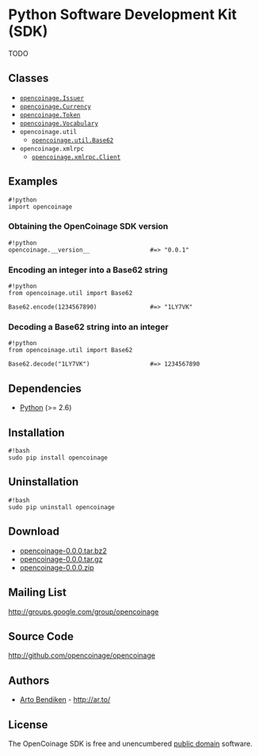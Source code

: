 Python Software Development Kit (SDK)
=====================================

TODO

Classes
-------

* [`opencoinage.Issuer`][Issuer]
* [`opencoinage.Currency`][Currency]
* [`opencoinage.Token`][Token]
* [`opencoinage.Vocabulary`][Vocabulary]
* `opencoinage.util`
  * [`opencoinage.util.Base62`][util.Base62]
* `opencoinage.xmlrpc`
  * [`opencoinage.xmlrpc.Client`][xmlrpc.Client]

Examples
--------

    #!python
    import opencoinage

### Obtaining the OpenCoinage SDK version

    #!python
    opencoinage.__version__                 #=> "0.0.1"

### Encoding an integer into a Base62 string

    #!python
    from opencoinage.util import Base62
    
    Base62.encode(1234567890)               #=> "1LY7VK"

### Decoding a Base62 string into an integer

    #!python
    from opencoinage.util import Base62
    
    Base62.decode("1LY7VK")                 #=> 1234567890

Dependencies
------------

* [Python][] (>= 2.6)

Installation
------------

    #!bash
    sudo pip install opencoinage

Uninstallation
--------------

    #!bash
    sudo pip uninstall opencoinage

Download
--------

* [opencoinage-0.0.0.tar.bz2][tar.bz2]
* [opencoinage-0.0.0.tar.gz][tar.gz]
* [opencoinage-0.0.0.zip][zip]

[PyPI]:    http://pypi.python.org/pypi/opencoinage
[tar.bz2]: http://pypi.python.org/packages/source/o/opencoinage/opencoinage-0.0.0.tar.bz2
[tar.gz]:  http://pypi.python.org/packages/source/o/opencoinage/opencoinage-0.0.0.tar.gz
[zip]:     http://pypi.python.org/packages/source/o/opencoinage/opencoinage-0.0.0.zip

Mailing List
------------

<http://groups.google.com/group/opencoinage>

Source Code
-----------

<http://github.com/opencoinage/opencoinage>

Authors
-------

* [Arto Bendiken](http://github.com/bendiken) - <http://ar.to/>

License
-------

The OpenCoinage SDK is free and unencumbered [public domain][Unlicense]
software.

[Unlicense]:     http://unlicense.org/
[Python]:        http://python.org/
[Issuer]:        http://github.com/opencoinage/opencoinage/blob/master/src/python/opencoinage/issuer.py
[Currency]:      http://github.com/opencoinage/opencoinage/blob/master/src/python/opencoinage/currency.py
[Token]:         http://github.com/opencoinage/opencoinage/blob/master/src/python/opencoinage/token.py
[Vocabulary]:    http://github.com/opencoinage/opencoinage/blob/master/src/python/opencoinage/vocabulary.py
[util.Base62]:   http://github.com/opencoinage/opencoinage/blob/master/src/python/opencoinage/util/base62.py
[xmlrpc.Client]: http://github.com/opencoinage/opencoinage/blob/master/src/python/opencoinage/xmlrpc/client.py
